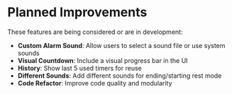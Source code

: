 # Planned Improvements

These features are being considered or are in development:

- **Custom Alarm Sound**: Allow users to select a sound file or use system sounds
- **Visual Countdown**: Include a visual progress bar in the UI
- **History**: Show last 5 used timers for reuse
- **Different Sounds**: Add different sounds for ending/starting rest mode
- **Code Refactor**: Improve code quality and modularity
